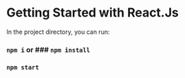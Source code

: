 # Getting Started with React.Js

In the project directory, you can run:
### `npm i` or ### `npm install`

### `npm start`
